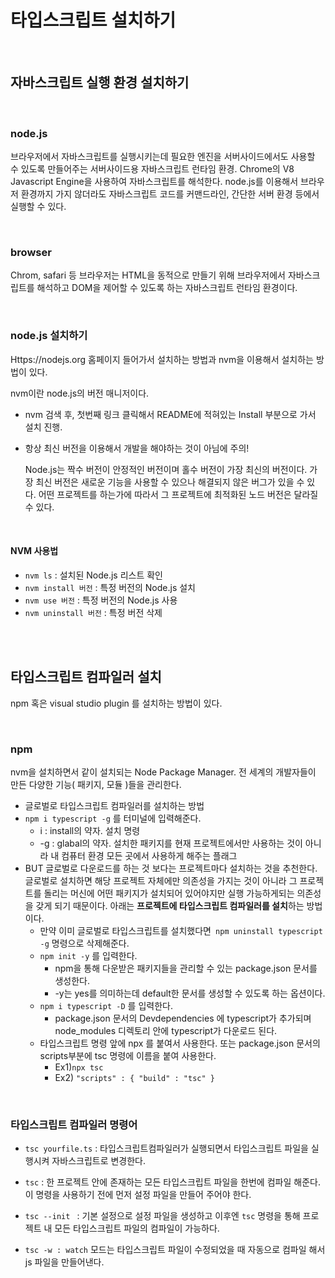 # 타입스크립트 설치하기

<br>

## 자바스크립트 실행 환경 설치하기

<br>

### node.js

브라우저에서 자바스크립트를 실행시키는데 필요한 엔진을 서버사이드에서도 사용할 수 있도록 만들어주는 서버사이드용 자바스크립트 런타임 환경. Chrome의 V8 Javascript Engine을 사용하여 자바스크립트를 해석한다. node.js를 이용해서 브라우저 환경까지 가지 않더라도 자바스크립트 코드를 커맨드라인, 간단한 서버 환경 등에서 실행할 수 있다. 

<br>

### browser

 Chrom, safari 등 브라우저는 HTML을 동적으로 만들기 위해 브라우저에서 자바스크립트를 해석하고 DOM을 제어할 수 있도록 하는 자바스크립트 런타임 환경이다.

<br>

### node.js 설치하기

Https://nodejs.org 홈페이지 들어가서 설치하는 방법과 nvm을 이용해서 설치하는 방법이 있다. 

nvm이란 node.js의 버전 매니저이다.

*  nvm  검색 후, 첫번째 링크 클릭해서 README에 적혀있는 Install 부분으로 가서 설치 진행.

* 항상 최신 버전을 이용해서 개발을 해야하는 것이 아님에 주의!

   Node.js는 짝수 버전이 안정적인 버전이며 홀수 버전이 가장 최신의 버전이다. 가장 최신 버전은 새로운 기능을 사용할 수 있으나 해결되지 않은 버그가 있을 수 있다. 어떤 프로젝트를 하는가에 따라서 그 프로젝트에 최적화된 노드 버전은 달라질 수 있다.

<br>

#### NVM 사용법

* ``nvm ls`` : 설치된 Node.js 리스트 확인
* ``nvm install 버전`` : 특정 버전의 Node.js 설치 
* ``nvm use 버전`` : 특정 버전의 Node.js 사용
* ``nvm uninstall 버전`` : 특정 버전 삭제

<br>

<br>

## 타입스크립트 컴파일러 설치

npm 혹은 visual studio plugin 를 설치하는 방법이 있다. 

<br>

 ### npm 

nvm을 설치하면서 같이 설치되는 Node Package Manager. 전 세계의 개발자들이 만든 다양한 기능( 패키지, 모듈 )들을 관리한다. 

* 글로벌로 타입스크립트 컴파일러를 설치하는 방법
* ``npm i typescript -g``  를 터미널에 입력해준다.
  * i : install의 약자. 설치 명령
  * -g : glabal의 약자. 설치한 패키지를 현재 프로젝트에서만 사용하는 것이 아니라 내 컴퓨터 환경 모든 곳에서 사용하게 해주는 플래그
* BUT 글로벌로 다운로드를 하는 것 보다는 프로젝트마다 설치하는 것을 추천한다. 글로벌로 설치하면 해당 프로젝트 자체에만 의존성을 가지는 것이 아니라 그 프로젝트를 돌리는 머신에 어떤 패키지가 설치되어 있어야지만 실행 가능하게되는 의존성을 갖게 되기 때문이다. 아래는 **프로젝트에 타입스크립트 컴파일러를 설치**하는 방법이다.
  * 만약 이미 글로벌로 타입스크립트를 설치했다면`` npm uninstall typescript -g`` 명령으로 삭제해준다.
  * ``npm init -y`` 를 입력한다. 
    *  npm을 통해 다운받은 패키지들을 관리할 수 있는 package.json 문서를 생성한다. 
    * -y는 yes를 의미하는데 default한 문서를 생성할 수 있도록 하는 옵션이다.
  * ``npm i typescript -D`` 를 입력한다.
    * package.json 문서의 Devdependencies 에 typescript가 추가되며 node_modules 디렉토리 안에 typescript가 다운로드 된다. 
  * 타입스크립트 명령 앞에 npx 를 붙여서 사용한다. 또는 package.json 문서의 scripts부분에 tsc 명령에 이름을 붙여 사용한다.
    * Ex1)`` npx tsc ``
    * Ex2) ``"scripts" : { "build" : "tsc" }``

 <br>

### 타입스크립트 컴파일러 명령어

* ``tsc yourfile.ts`` : 타입스크립트컴파일러가 실행되면서 타입스크립트 파일을 실행시켜 자바스크립트로 변경한다.

*  ``tsc`` : 한 프로젝트 안에 존재하는 모든 타입스크립트 파일을 한번에 컴파일 해준다. 이 명령을 사용하기 전에 먼저 설정 파일을 만들어 주어야 한다. 
  * ``tsc --init `` : 기본 설정으로 설정 파일을 생성하고 이후엔 ``tsc`` 명령을 통해 프로젝트 내 모든 타입스크립트 파일의 컴파일이 가능하다. 

* ``tsc -w : watch`` 모드는 타입스크립트 파일이 수정되었을 때 자동으로 컴파일 해서 js 파일을 만들어낸다. 